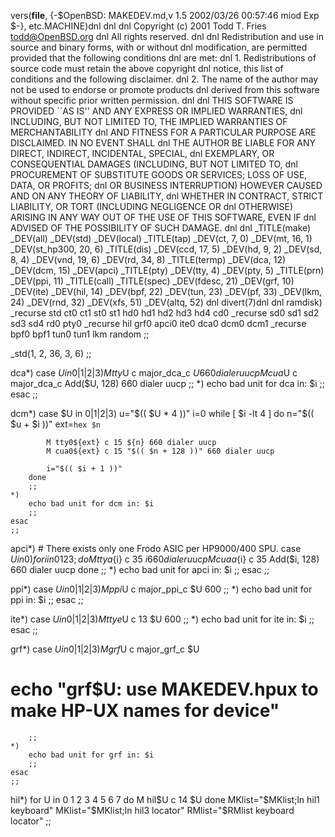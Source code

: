 vers(__file__,
	{-$OpenBSD: MAKEDEV.md,v 1.5 2002/03/26 00:57:46 miod Exp $-},
etc.MACHINE)dnl
dnl
dnl Copyright (c) 2001 Todd T. Fries <todd@OpenBSD.org>
dnl All rights reserved.
dnl
dnl Redistribution and use in source and binary forms, with or without
dnl modification, are permitted provided that the following conditions
dnl are met:
dnl 1. Redistributions of source code must retain the above copyright
dnl    notice, this list of conditions and the following disclaimer.
dnl 2. The name of the author may not be used to endorse or promote products
dnl    derived from this software without specific prior written permission.
dnl
dnl THIS SOFTWARE IS PROVIDED ``AS IS'' AND ANY EXPRESS OR IMPLIED WARRANTIES,
dnl INCLUDING, BUT NOT LIMITED TO, THE IMPLIED WARRANTIES OF MERCHANTABILITY
dnl AND FITNESS FOR A PARTICULAR PURPOSE ARE DISCLAIMED.  IN NO EVENT SHALL
dnl THE AUTHOR BE LIABLE FOR ANY DIRECT, INDIRECT, INCIDENTAL, SPECIAL,
dnl EXEMPLARY, OR CONSEQUENTIAL DAMAGES (INCLUDING, BUT NOT LIMITED TO,
dnl PROCUREMENT OF SUBSTITUTE GOODS OR SERVICES; LOSS OF USE, DATA, OR PROFITS;
dnl OR BUSINESS INTERRUPTION) HOWEVER CAUSED AND ON ANY THEORY OF LIABILITY,
dnl WHETHER IN CONTRACT, STRICT LIABILITY, OR TORT (INCLUDING NEGLIGENCE OR
dnl OTHERWISE) ARISING IN ANY WAY OUT OF THE USE OF THIS SOFTWARE, EVEN IF
dnl ADVISED OF THE POSSIBILITY OF SUCH DAMAGE.
dnl
dnl
_TITLE(make)
_DEV(all)
_DEV(std)
_DEV(local)
_TITLE(tap)
_DEV(ct, 7, 0)
_DEV(mt, 16, 1)
_DEV(st_hp300, 20, 6)
_TITLE(dis)
_DEV(ccd, 17, 5)
_DEV(hd, 9, 2)
_DEV(sd, 8, 4)
_DEV(vnd, 19, 6)
_DEV(rd, 34, 8)
_TITLE(termp)
_DEV(dca, 12)
_DEV(dcm, 15)
_DEV(apci)
_TITLE(pty)
_DEV(tty, 4)
_DEV(pty, 5)
_TITLE(prn)
_DEV(ppi, 11)
_TITLE(call)
_TITLE(spec)
_DEV(fdesc, 21)
_DEV(grf, 10)
_DEV(ite)
_DEV(hil, 14)
_DEV(bpf, 22)
_DEV(tun, 23)
_DEV(pf, 33)
_DEV(lkm, 24)
_DEV(rnd, 32)
_DEV(xfs, 51)
_DEV(altq, 52)
dnl
divert(7)dnl
dnl
ramdisk)
	_recurse std ct0 ct1 st0 st1 hd0 hd1 hd2 hd3 hd4 cd0
	_recurse sd0 sd1 sd2 sd3 sd4 rd0 pty0
	_recurse hil grf0 apci0 ite0 dca0 dcm0 dcm1
	_recurse bpf0 bpf1 tun0 tun1 lkm random
	;;

_std(1, 2, 36, 3, 6)
	;;

dca*)
	case $U in
	0|1|2|3)
		M tty$U c major_dca_c $U 660 dialer uucp
		M cua$U c major_dca_c Add($U, 128) 660 dialer uucp
		;;
	*)
		echo bad unit for dca in: $i
		;;
	esac
	;;

dcm*)
	case $U in
	0|1|2|3)
		u="$(( $U * 4 ))"
		i=0
		while [ $i -lt 4 ]
		do
			n="$(( $u + $i ))"
			ext=`hex $n`

			M tty0${ext} c 15 ${n} 660 dialer uucp
			M cua0${ext} c 15 "$(( $n + 128 ))" 660 dialer uucp

			i="$(( $i + 1 ))"
		done
		;;
	*)
		echo bad unit for dcm in: $i
		;;
	esac
	;;

apci*)
	# There exists only one Frodo ASIC per HP9000/400 SPU.
	case $U in
	0)
		for i in 0 1 2 3; do
			M ttya${i} c 35 ${i} 660 dialer uucp
			M cuaa${i} c 35 Add($i, 128) 660 dialer uucp
		done
		;;
	*)
		echo bad unit for apci in: $i
		;;
	esac
	;;

ppi*)
	case $U in
	0|1|2|3)
		M ppi$U c major_ppi_c $U 600
		;;
	*)
		echo bad unit for ppi in: $i
		;;
	esac
	;;

ite*)
	case $U in
	0|1|2|3)
		M ttye$U c 13 $U 600
		;;
	*)
		echo bad unit for ite in: $i
		;;
	esac
	;;

grf*)
	case $U in
	0|1|2|3)
		M grf$U c major_grf_c $U
#		echo "grf$U: use MAKEDEV.hpux to make HP-UX names for device"
		;;
	*)
		echo bad unit for grf in: $i
		;;
	esac
	;;

hil*)
	for U in 0 1 2 3 4 5 6 7
	do
		M hil$U c 14 $U
	done
	MKlist="$MKlist;ln hil1 keyboard"
	MKlist="$MKlist;ln hil3 locator"
	RMlist="$RMlist keyboard locator"
	;;
